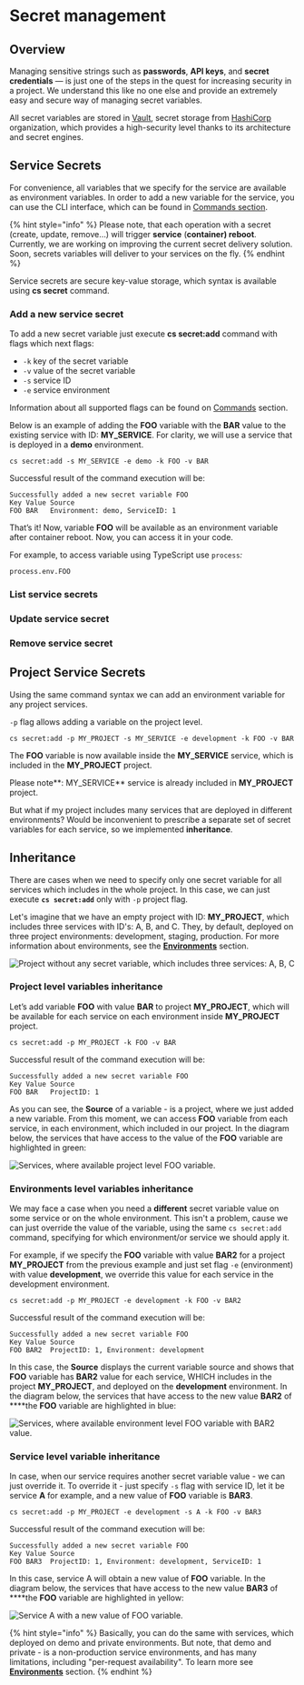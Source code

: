 # Secret management

## Overview

Managing sensitive strings such as **passwords**, **API keys**, and **secret** **credentials**  — is just one of the steps in the quest for increasing security in a project. We understand this like no one else and provide an extremely easy and secure way of managing secret variables.

All secret variables are stored in [Vault](https://www.vaultproject.io/), secret storage from [HashiCorp](https://www.hashicorp.com/) organization, which provides a high-security level thanks to its architecture and secret engines.

## Service Secrets

For convenience, all variables that we specify for the service are available as environment variables. In order to add a new variable for the service, you can use the CLI interface, which can be found in [Commands section](../../cli/commands.md).

{% hint style="info" %}
Please note, that each operation with a secret \(create, update, remove…\) will trigger **service** \(**container\) reboot**. Currently, we are working on improving the current secret delivery solution. Soon, secrets variables will deliver to your services on the fly.
{% endhint %}

Service secrets are secure key-value storage, which syntax is available using **cs secret** command. 

### Add a new service secret

To add a new secret variable just execute **cs secret:add** command with flags which next flags:

* `-k` key of the secret variable
* `-v` value of the secret variable
* `-s` service ID
* `-e` service environment

Information about all supported flags can be found on [Commands](../../cli/commands.md) section.

Below is an example of adding the **FOO** variable with the **BAR** value to the existing service with ID: **MY\_SERVICE**. For clarity, we will use a service that is deployed in a **demo** environment.

```text
cs secret:add -s MY_SERVICE -e demo -k FOO -v BAR
```

Successful result of the command execution will be:

```text
Successfully added a new secret variable FOO
Key Value Source                            
FOO BAR   Environment: demo, ServiceID: 1 
```

That’s it! Now, variable **FOO** will be available as an environment variable after container reboot. Now, you can access it in your code. 

For example, to access variable using TypeScript use `process`_:_ 

```text
process.env.FOO
```

### List service secrets



### Update service secret



### Remove service secret



## Project Service Secrets

Using the same command syntax we can add an environment variable for any project services. 

`-p` flag allows adding a variable on the project level.

```text
cs secret:add -p MY_PROJECT -s MY_SERVICE -e development -k FOO -v BAR
```

The **FOO** variable is now available inside the **MY\_SERVICE** service, which is included in the **MY\_PROJECT** project.

Please note**: MY\_SERVICE** service is already included in **MY\_PROJECT** project.

But what if my project includes many services that are deployed in different environments? Would be inconvenient to prescribe a separate set of secret variables for each service, so we implemented **inheritance**.

## Inheritance

There are cases when we need to specify only one secret variable for all services which includes in the whole project. In this case, we can just execute **`cs secret:add`** only with `-p` project flag.

Let's imagine that we have an empty project with ID: **MY\_PROJECT**, which includes three services with ID's: A, B, and C. They, by default, deployed on three project environments: development, staging, production. For more information about environments, see the [**Environments**](environments.md) section.

![Project without any secret variable, which includes three services: A, B, C](../../.gitbook/assets/secret-inheritance-diagram-blank-project.jpeg)

### Project level variables inheritance

Let’s add variable **FOO** with value **BAR** to project **MY\_PROJECT**, which will be available for each service on each environment inside **MY\_PROJECT** project.

```text
cs secret:add -p MY_PROJECT -k FOO -v BAR
```

Successful result of the command execution will be:

```text
Successfully added a new secret variable FOO
Key Value Source        
FOO BAR   ProjectID: 1 
```

As you can see, the **Source** of a variable - is a project, where we just added a new variable. From this moment, we can access **FOO** variable from each service, in each environment, which included in our project. In the diagram below, the services that have access to the value of the **FOO** variable are highlighted in green:

![Services, where available project level FOO variable.](../../.gitbook/assets/secret-inheritance-diagram-variable-available-on-each-service-1-.jpeg)

### Environments level variables inheritance

We may face a case when you need a **different** secret variable value on some service or on the whole environment. This isn't a problem, cause we can just override the value of the variable, using the same `cs secret:add` command, specifying for which environment/or service we should apply it.

For example, if we specify the **FOO** variable with value **BAR2** for a project **MY\_PROJECT** from the previous example and just set flag `-e` \(environment\) with value **development**, we override this value for each service in the development environment. 

```text
cs secret:add -p MY_PROJECT -e development -k FOO -v BAR2
```

Successful result of the command execution will be:

```text
Successfully added a new secret variable FOO
Key Value Source                                  
FOO BAR2  ProjectID: 1, Environment: development 
```

In this case, the **Source** displays the current variable source and shows that **FOO** variable has **BAR2** value for each service, WHICH includes in the project **MY\_PROJECT**, and deployed on the **development** environment. In the diagram below, the services that have access to the new value **BAR2** of ****the **FOO** variable are highlighted in blue:

![Services, where available environment level FOO variable with BAR2 value.](../../.gitbook/assets/secret-inheritance-diagram-env.-var.-env-scope.jpeg)

### Service level variable inheritance

In case, when our service requires another secret variable value - we can just override it. To override it - just specify `-s` flag with service ID, let it be service **A** for example, and a new value of **FOO** variable is **BAR3**.

```text
cs secret:add -p MY_PROJECT -e development -s A -k FOO -v BAR3
```

Successful result of the command execution will be:

```text
Successfully added a new secret variable FOO
Key Value Source                                                 
FOO BAR3  ProjectID: 1, Environment: development, ServiceID: 1 
```

In this case, service A will obtain a new value of **FOO** variable. In the diagram below, the services that have access to the new value **BAR3** of ****the **FOO** variable are highlighted in yellow:

![Service A with a new value of FOO variable.](../../.gitbook/assets/secret-inheritance-diagram-env.-var.-service-scope.jpeg)



{% hint style="info" %}
Basically, you can do the same with services, which deployed on demo and private environments. But note, that demo and private - is a non-production service environments, and has many limitations, including "per-request availability". To learn more see [**Environments**](environments.md) section.
{% endhint %}



